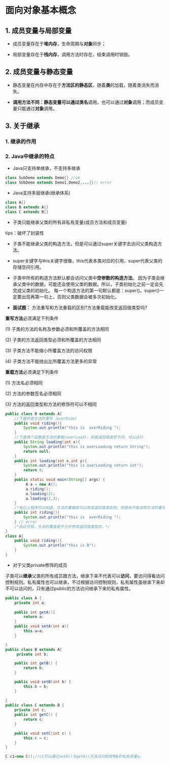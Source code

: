 # 面向对象基本概念
## 1. 成员变量与局部变量
* 成员变量存在于**堆内存**，生命周期与**对象**同步；

* 局部变量存在于**栈内存**，调用方法时存在，结束调用时销毁。

## 2. 成员变量与静态变量
* 静态变量在内存中存在于**方法区的静态区**，随着**类**的加载，随着类消失而消失。

* **调用方法不同：**静态变量可以通过**类名**调用，也可以通过**对象**调用；而成员变量只能通过**对象**调用。


## 3. 关于继承
### 1. 继承的作用
### 2. Java中继承的特点
* Java只支持单继承，不支持多继承
```java
class SubDemo extends Demo{} //ok
class SUbDemo extends Demo1,Demo2,...{}// error
```
* Java支持多层继承(继承体系)
```java
class A{}
class B extends A{}
class C extends B{}
```
* 子类只能继承父类的所有非私有变量(成员方法和成员变量)

 tips：破坏了封装性

* 子类不能继承父类的构造方法，但是可以通过super关键字去访问父类构造方法。 

* super关键字与this关键字很像，this代表本类对应的引用，super代表父类的存储空间引用。

* 子类中所有的构造方法默认都会访问父类中**空参数的构造方法**。
    因为子类会继承父类中的数据，可能还会使用父类的数据。所以，子类初始化之前一定会先完成父类的初始化。
    每一个构造方法的第一句默认都是：super()。super()一定要出现再第一句上，否则父类数据会被多次初始化。

* **面试题：** 方法重写和方法重载的区别?方法重载能改变返回值类型吗?

**重写方法**必须满足下列条件

(1) 子类的方法的名称及参数必须和所覆盖的方法相同

(2) 子类的方法返回类型必须和所覆盖的方法相同

(3) 子类方法不能缩小所覆盖方法的访问权限

(4) 子类方法不能抛出比所覆盖方法更多的异常

**重载方法**必须满足下列条件

(1) 方法名必须相同

(2) 方法的参数签名必须相同

(3) 方法的返回类型和方法的修饰符可以不相同

```java
public class B extends A{
	//下面的是方法的重写（overRide）
	public void riding(){
		System.out.println("this is  overRiding ");
	}
	//下面两个函数是方法的重载(overLoad)，但是返回值类型不同，可以运行
	public String loading(int x){
		System.out.println("this is overLoading return String");
		return null;
	}
	public int loading(int x,int y){
		System.out.println("this is overLoading return int");
		return 0;
	}
	public static void main(String[] args) {
		 A a = new A();
		 a.riding();
		 a.loading(2);
		 a.loading(2,3);
	}
    /*有以上程序可以知道，方法的重载是可以改变返回值类型的，但是尚不能说明方法的重写是否可以改变返回值类型，现在修改A类中 riding()方法的返回值类型为int.*/
    public int riding(){  
        System.out.println("this is  overRiding ");  
    } // error
    /*由此可知，方法的覆盖是不允许修改返回值类型的。*/
}
class A{
	public void riding(){
		System.out.println("this is B");
	}
}
```
* 对于父类private修饰的成员

子类可以**继承**父类的所有成员跟方法，继承下来不代表可以**访问**，要访问得看访问控制规则。私有属性也可以继承，不过根据访问控制规则，私有属性虽继承下来却不可以访问的，只有通过public的方法访问继承下来的私有属性。

```java
public class A {
    private int a;
    
    public int getA(){
        return a;
    }
    public void setA(int a){
        this.a=a;
    }

}
public class B extends A{
     private int b;

    public int getB() {
        return b;
    }

    public void setB(int b) {
        this.b = b;
    }
     
}
public class C extends B {
    private int c;
    public int getC() {
        return c;
    }

    public void setC(int c) {
        this.c = c;
    }
}
```
```java
C c1=new C();//c1可以通过setA()与getA()方法访问和控制A的私有变量a。
```

